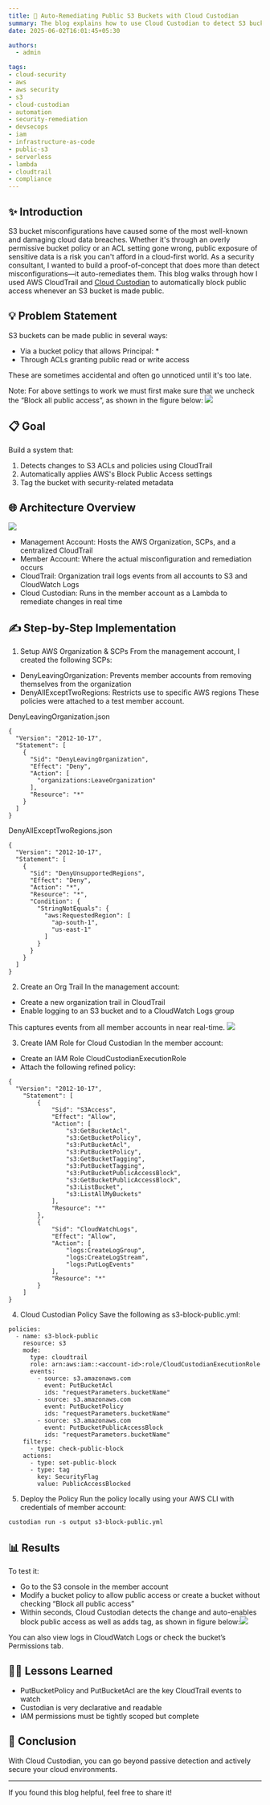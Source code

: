 ```yaml
---
title: 🎉 Auto-Remediating Public S3 Buckets with Cloud Custodian
summary: The blog explains how to use Cloud Custodian to detect S3 buckets with public access and automatically remediate them by updating bucket policies. It includes a sample policy and automation flow triggered via CloudTrail and Lambda. The approach helps enforce least privilege and prevent accidental data exposure.
date: 2025-06-02T16:01:45+05:30

authors:
  - admin

tags:
- cloud-security
- aws
- aws security
- s3
- cloud-custodian
- automation
- security-remediation
- devsecops
- iam
- infrastructure-as-code
- public-s3
- serverless
- lambda
- cloudtrail
- compliance
---
```


## ✨ Introduction
S3 bucket misconfigurations have caused some of the most well-known and damaging cloud data breaches. Whether it's through an overly permissive bucket policy or an ACL setting gone wrong, public exposure of sensitive data is a risk you can't afford in a cloud-first world.
As a security consultant, I wanted to build a proof-of-concept that does more than detect misconfigurations—it auto-remediates them. This blog walks through how I used AWS CloudTrail and [Cloud Custodian](https://cloudcustodian.io/) to automatically block public access whenever an S3 bucket is made public.


## 💡 Problem Statement
S3 buckets can be made public in several ways:
-	Via a bucket policy that allows Principal: *
-	Through ACLs granting public read or write access

These are sometimes accidental and often go unnoticed until it's too late.

Note: For above settings to work we must first make sure that we uncheck the “Block all public access”, as shown in the figure below:
![](./Block_all_public_access.png)

## 📋 Goal
Build a system that:
1.	Detects changes to S3 ACLs and policies using CloudTrail
2.	Automatically applies AWS's Block Public Access settings
3.	Tag the bucket with security-related metadata

## 🌐 Architecture Overview
![](./Architecture.png)
-	Management Account: Hosts the AWS Organization, SCPs, and a centralized CloudTrail
-	Member Account: Where the actual misconfiguration and remediation occurs
-	CloudTrail: Organization trail logs events from all accounts to S3 and CloudWatch Logs
-	Cloud Custodian: Runs in the member account as a Lambda to remediate changes in real time


## ✍️ Step-by-Step Implementation
1. Setup AWS Organization & SCPs
From the management account, I created the following SCPs:
-	DenyLeavingOrganization: Prevents member accounts from removing themselves from the organization
-	DenyAllExceptTwoRegions: Restricts use to specific AWS regions
These policies were attached to a test member account.

DenyLeavingOrganization.json
```
{
  "Version": "2012-10-17",
  "Statement": [
    {
      "Sid": "DenyLeavingOrganization",
      "Effect": "Deny",
      "Action": [
        "organizations:LeaveOrganization"
      ],
      "Resource": "*"
    }
  ]
}
```
DenyAllExceptTwoRegions.json
```
{
  "Version": "2012-10-17",
  "Statement": [
    {
      "Sid": "DenyUnsupportedRegions",
      "Effect": "Deny",
      "Action": "*",
      "Resource": "*",
      "Condition": {
        "StringNotEquals": {
          "aws:RequestedRegion": [
            "ap-south-1",
            "us-east-1"
          ]
        }
      }
    }
  ]
}
```

2. Create an Org Trail
In the management account:
-	Create a new organization trail in CloudTrail
-	Enable logging to an S3 bucket and to a CloudWatch Logs group

This captures events from all member accounts in near real-time.
![](./Org_Trail.png)

3. Create IAM Role for Cloud Custodian
In the member account:
-	Create an IAM Role CloudCustodianExecutionRole
-	Attach the following refined policy:
```
{
  "Version": "2012-10-17",
    "Statement": [
        {
            "Sid": "S3Access",
            "Effect": "Allow",
            "Action": [
                "s3:GetBucketAcl",
                "s3:GetBucketPolicy",
                "s3:PutBucketAcl",
                "s3:PutBucketPolicy",
                "s3:GetBucketTagging",
                "s3:PutBucketTagging",
                "s3:PutBucketPublicAccessBlock",
                "s3:GetBucketPublicAccessBlock",
                "s3:ListBucket",
                "s3:ListAllMyBuckets"
            ],
            "Resource": "*"
        },
        {
            "Sid": "CloudWatchLogs",
            "Effect": "Allow",
            "Action": [
                "logs:CreateLogGroup",
                "logs:CreateLogStream",
                "logs:PutLogEvents"
            ],
            "Resource": "*"
        }
    ]
}
```

4. Cloud Custodian Policy
Save the following as s3-block-public.yml:
```
policies:
  - name: s3-block-public
    resource: s3
    mode:
      type: cloudtrail
      role: arn:aws:iam::<account-id>:role/CloudCustodianExecutionRole
      events:
        - source: s3.amazonaws.com
          event: PutBucketAcl
          ids: "requestParameters.bucketName"
        - source: s3.amazonaws.com
          event: PutBucketPolicy
          ids: "requestParameters.bucketName"
        - source: s3.amazonaws.com
          event: PutBucketPublicAccessBlock
          ids: "requestParameters.bucketName"
    filters:
      - type: check-public-block
    actions:
      - type: set-public-block
      - type: tag
        key: SecurityFlag
        value: PublicAccessBlocked
```

5. Deploy the Policy
Run the policy locally using your AWS CLI with credentials of member account:
```
custodian run -s output s3-block-public.yml
```



## 📊 Results
To test it:
-	Go to the S3 console in the member account
-	Modify a bucket policy to allow public access or create a bucket without checking “Block all public access”
-	Within seconds, Cloud Custodian detects the change and auto-enables block public access as well as adds tag, as shown in figure below:![](./Security_Tags.png)

You can also view logs in CloudWatch Logs or check the bucket’s Permissions tab.

## 🧑‍💻 Lessons Learned
-	PutBucketPolicy and PutBucketAcl are the key CloudTrail events to watch
-	Custodian is very declarative and readable
-	IAM permissions must be tightly scoped but complete

## 🚀 Conclusion
With Cloud Custodian, you can go beyond passive detection and actively secure your cloud environments.
________________________________________
If you found this blog helpful, feel free to share it!
